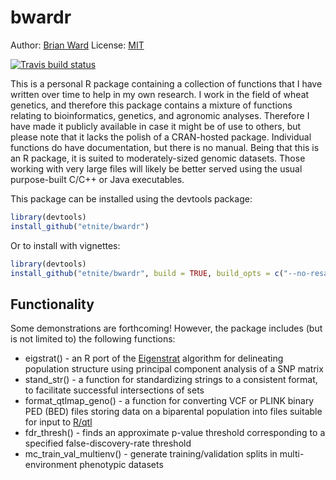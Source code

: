 # bwardr

Author: [Brian Ward](https://brianpward.net/) 
License: [MIT](https://opensource.org/licenses/MIT)

[![Travis build status](https://travis-ci.org/etnite/bwardr.svg?branch=master)](https://travis-ci.org/etnite/bwardr)

This is a personal R package containing a collection of functions that I have written over time to help in my own research. I work in the field of wheat genetics, and therefore this package contains a mixture of functions relating to bioinformatics, genetics, and agronomic analyses. Therefore I have made it publicly available in case it might be of use to others, but please note that it lacks the polish of a CRAN-hosted package. Individual functions do have documentation, but there is no manual. Being that this is an R package, it is suited to moderately-sized genomic datasets. Those working with very large files will likely be better served using the usual purpose-built C/C++ or Java executables.

This package can be installed using the devtools package:

```r
library(devtools)
install_github("etnite/bwardr")
```

Or to install with vignettes:

```r
library(devtools)
install_github("etnite/bwardr", build = TRUE, build_opts = c("--no-resave-data", "--no-manual"))
```

## Functionality

Some demonstrations are forthcoming! However, the package includes (but is not limited to) the following functions:

* eigstrat() - an R port of the [Eigenstrat](https://github.com/DReichLab/EIG/tree/master/EIGENSTRAT) algorithm for delineating population structure using principal component analysis of a SNP matrix
* stand_str() - a function for standardizing strings to a consistent format, to facilitate successful intersections of sets
* format_qtlmap_geno() - a function for converting VCF or PLINK binary PED (BED) files storing data on a biparental population into files suitable for input to [R/qtl](http://www.rqtl.org/) 
* fdr_thresh() - finds an approximate p-value threshold corresponding to a specified false-discovery-rate threshold
* mc_train_val_multienv() - generate training/validation splits in multi-environment phenotypic datasets
